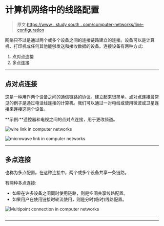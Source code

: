 # 计算机网络中的线路配置

> 原文:[https://www . study south . com/computer-networks/line-configuration](https://www.studytonight.com/computer-networks/line-configuration)

网络只不过是通过两个或多个设备之间的连接链路建立的连接。设备可以是计算机、打印机或任何其他能够发送和接收数据的设备。连接设备有两种方式:

1.  点对点连接
2.  多点连接

* * *

## 点对点连接

这是一种用作两个设备之间的通信链路的协议。建立起来很简单。点对点连接最常见的例子是通过电话线连接的计算机。我们可以通过一对电线或使用微波或卫星连接来连接这两个设备。

**示例:**遥控器和电视之间的点对点连接，用于更改频道。

![wire link in computer networks](../Images/49d0b93fccc5d527a768bd6e4bb106a1.png)

![microwave link in computer networks](../Images/4966bd4915da2790a66ac30e2a557679.png)

* * *

## 多点连接

也称为多点配置。在这种连接中，两个或多个设备共享一条链路。

有两种多点连接:

*   如果在许多设备之间同时使用链路，则是空间共享线路配置。
*   如果用户在使用链接时轮流使用，则是分时(临时)线路配置。

![Multipoint connection in computer networks](../Images/fc5c844b8e86bb6da60cef2de3e94686.png)

* * *

* * *